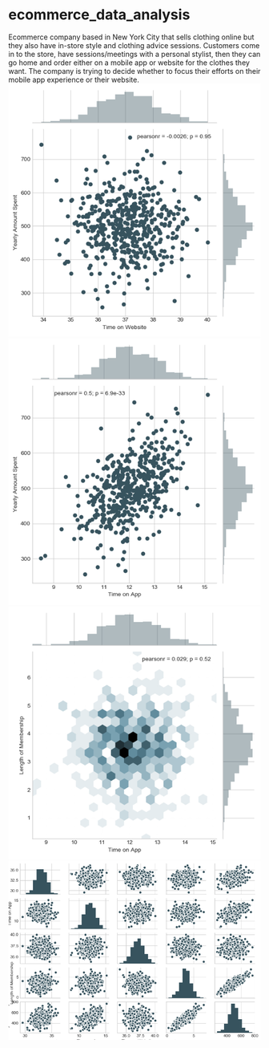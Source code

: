 # ecommerce_data_analysis
Ecommerce company based in New York City that sells clothing online but they also have in-store style and clothing advice sessions. 
Customers come in to the store, have sessions/meetings with a personal stylist, then they can go home and order either on a mobile app or website for the clothes they want.  The company is trying to decide whether to focus their efforts on their mobile app experience or their website.
![alt text](https://github.com/FalconMadhab/ecommerce_data_analysis/blob/master/Figure_1.png)
![alt text](https://github.com/FalconMadhab/ecommerce_data_analysis/blob/master/Figure_2.png)
![alt text](https://github.com/FalconMadhab/ecommerce_data_analysis/blob/master/Figure_3.png)
![alt text](https://github.com/FalconMadhab/ecommerce_data_analysis/blob/master/Figure_4.png)

